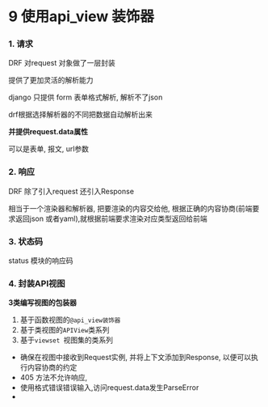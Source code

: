 # 9 使用api_view 装饰器

### 1. 请求

DRF 对request 对象做了一层封装

提供了更加灵活的解析能力

django 只提供 form 表单格式解析, 解析不了json

 drf根据选择解析器的不同把数据自动解析出来

**并提供request.data属性**

可以是表单, 报文, url参数



### 2. 响应

DRF 除了引入request 还引入Response

相当于一个渲染器和解析器, 把要渲染的内容交给他, 根据正确的内容协商(前端要求返回json 或者yaml),就根据前端要求渲染对应类型返回给前端



### 3. 状态码

status 模块的响应码



### 4. 封装API视图

**3类编写视图的包装器**

1. 基于函数视图的`@api_view装饰器`
2. 基于类视图的`APIView`类系列
3. 基于`viewset `视图集的类系列



* 确保在视图中接收到Request实例, 并将上下文添加到Response, 以便可以执行内容协商的约定
* 405 方法不允许响应,
* 使用格式错误错误输入,访问request.data发生ParseError
* 











































